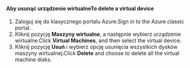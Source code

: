 #### <a name="to-delete-a-virtual-device"></a><span data-ttu-id="ba31c-101">Aby usunąć urządzenie wirtualne</span><span class="sxs-lookup"><span data-stu-id="ba31c-101">To delete a virtual device</span></span>

1. <span data-ttu-id="ba31c-102">Zaloguj się do klasycznego portalu Azure.</span><span class="sxs-lookup"><span data-stu-id="ba31c-102">Sign in to the Azure classic portal.</span></span>
2. <span data-ttu-id="ba31c-103">Kliknij pozycję **Maszyny wirtualne**, a następnie wybierz urządzenie wirtualne.</span><span class="sxs-lookup"><span data-stu-id="ba31c-103">Click **Virtual Machines**, and then select the virtual device.</span></span>
3. <span data-ttu-id="ba31c-104">Kliknij pozycję **Usuń** i wybierz opcję usunięcia wszystkich dysków maszyny wirtualnej.</span><span class="sxs-lookup"><span data-stu-id="ba31c-104">Click **Delete** and choose to delete all the virtual machine disks.</span></span>

